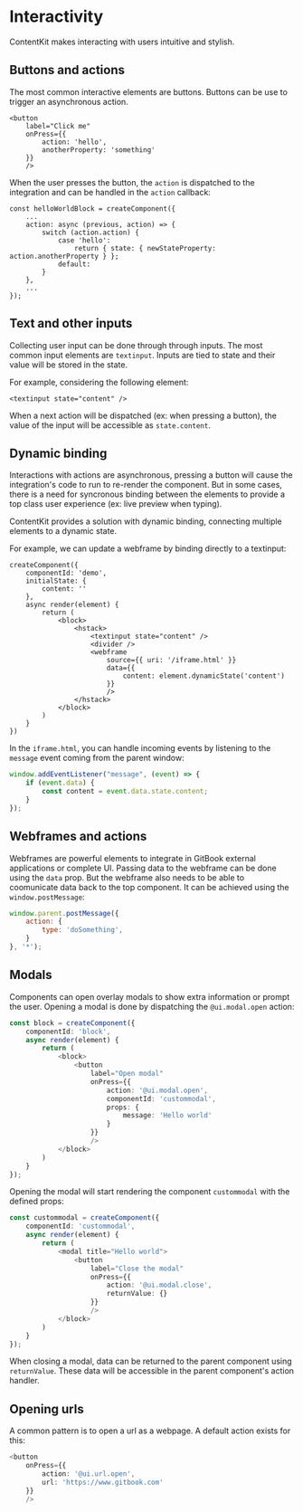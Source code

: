 # Interactivity

ContentKit makes interacting with users intuitive and stylish.

## Buttons and actions

The most common interactive elements are buttons. Buttons can be use to trigger an asynchronous action.

```tsx
<button
    label="Click me"
    onPress={{
        action: 'hello',
        anotherProperty: 'something'
    }}
    />
```

When the user presses the button, the `action` is dispatched to the integration and can be handled in the `action` callback:

```tsx
const helloWorldBlock = createComponent({
    ...
    action: async (previous, action) => {
        switch (action.action) {
            case 'hello':
                return { state: { newStateProperty: action.anotherProperty } };
            default:
        }
    },
    ...
});
```

## Text and other inputs

Collecting user input can be done through through inputs. The most common input elements are `textinput`. Inputs are tied to state and their value will be stored in the state.

For example, considering the following element:

```tsx
<textinput state="content" />
```

When a next action will be dispatched (ex: when pressing a button), the value of the input will be accessible as `state.content`.

## Dynamic binding

Interactions with actions are asynchronous, pressing a button will cause the integration's code to run to re-render the component. But in some cases, there is a need for syncronous binding between the elements to provide a top class user experience (ex: live preview when typing).

ContentKit provides a solution with dynamic binding, connecting multiple elements to a dynamic state.

For example, we can update a webframe by binding directly to a textinput:

```tsx
createComponent({
    componentId: 'demo',
    initialState: {
        content: ''
    },
    async render(element) {
        return (
            <block>
                <hstack>
                    <textinput state="content" />
                    <divider />
                    <webframe
                        source={{ uri: '/iframe.html' }}
                        data={{
                            content: element.dynamicState('content')
                        }}
                        />
                </hstack>
            </block>
        )
    }
})
```

In the `iframe.html`, you can handle incoming events by listening to the `message` event coming from the parent window:

```js
window.addEventListener("message", (event) => {
    if (event.data) {
        const content = event.data.state.content;
    }
});
```

## Webframes and actions

Webframes are powerful elements to integrate in GitBook external applications or complete UI. Passing data to the webframe can be done using the `data` prop. But the webframe also needs to be able to coomunicate data back to the top component. It can be achieved using the `window.postMessage`:

```js
window.parent.postMessage({
    action: {
        type: 'doSomething',
    }
}, '*');
```

## Modals

Components can open overlay modals to show extra information or prompt the user. Opening a modal is done by dispatching the `@ui.modal.open` action:

```typescript
const block = createComponent({
    componentId: 'block',
    async render(element) {
        return (
            <block>
                <button
                    label="Open modal"
                    onPress={{
                        action: '@ui.modal.open',
                        componentId: 'custommodal',
                        props: {
                            message: 'Hello world'
                        }
                    }}
                    />
            </block>
        )
    }
});
```

Opening the modal will start rendering the component `custommodal` with the defined props:

```typescript
const custommodal = createComponent({
    componentId: 'custommodal',
    async render(element) {
        return (
            <modal title="Hello world">
                <button
                    label="Close the modal"
                    onPress={{
                        action: '@ui.modal.close',
                        returnValue: {}
                    }}
                    />
            </block>
        )
    }
});
```

When closing a modal, data can be returned to the parent component using `returnValue`. These data will be accessible in the parent component's action handler.

## Opening urls

A common pattern is to open a url as a webpage. A default action exists for this:

```typescript
<button
    onPress={{
        action: '@ui.url.open',
        url: 'https://www.gitbook.com'
    }}
    />
```
